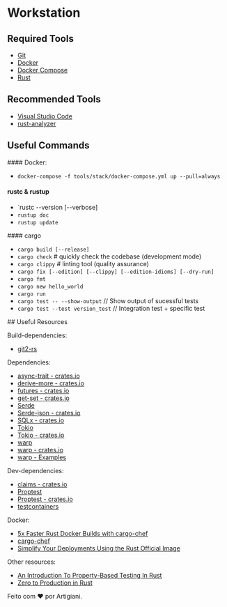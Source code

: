 # Workstation

## Required Tools

- [Git](https://git-scm.com/)
- [Docker](https://www.docker.com/)
- [Docker Compose](https://docs.docker.com/compose/)
- [Rust](https://rustup.rs/)

## Recommended Tools

- [Visual Studio Code](https://code.visualstudio.com/)
- [rust-analyzer](https://code.visualstudio.com/docs/languages/rust#_2-install-the-rustanalyzer-extension)

## Useful Commands

#### Docker:
 - `docker-compose -f tools/stack/docker-compose.yml up --pull=always`

#### rustc & rustup

- `rustc --version [--verbose]
- `rustup doc`
- `rustup update`

#### cargo

- `cargo build [--release]`
- `cargo check` # quickly check the codebase (development mode)
- `cargo clippy` # linting tool (quality assurance)
- `cargo fix [--edition] [--clippy] [--edition-idioms] [--dry-run]`
- `cargo fmt`
- `cargo new hello_world`
- `cargo run`
- `cargo test -- --show-output`    // Show output of sucessful tests
- `cargo test --test version_test` // Integration test + specific test

## Useful Resources

Build-dependencies:
 - [git2-rs](https://crates.io/crates/git2)

Dependencies:
 - [async-trait - crates.io](https://crates.io/crates/async-trait)
 - [derive-more - crates.io](https://crates.io/crates/derive_more)
 - [futures - crates.io](https://crates.io/crates/futures)
 - [get-set - crates.io](https://crates.io/crates/getset)
 - [Serde](https://serde.rs/)
 - [Serde-json - crates.io](https://crates.io/crates/serde_json)
 - [SQLx - crates.io](https://crates.io/crates/sqlx)
 - [Tokio](https://tokio.rs/tokio/tutorial)
 - [Tokio - crates.io](https://crates.io/crates/tokio)
 - [warp](https://docs.rs/warp/latest/warp/test/index.html)
 - [warp - crates.io](https://crates.io/crates/warp)
 - [warp - Examples](https://github.com/seanmonstar/warp/blob/master/examples/todos.rs)

Dev-dependencies:
 - [claims - crates.io](https://crates.io/crates/claims)
 - [Proptest](https://proptest-rs.github.io/proptest/proptest/getting-started.html)
 - [Proptest - crates.io](https://crates.io/crates/proptest)
 - [testcontainers](https://crates.io/crates/testcontainers)

Docker:
  - [5x Faster Rust Docker Builds with cargo-chef](https://www.lpalmieri.com/posts/fast-rust-docker-builds/)
  - [cargo-chef](https://github.com/LukeMathWalker/cargo-chef)
  - [Simplify Your Deployments Using the Rust Official Image](https://www.docker.com/blog/simplify-your-deployments-using-the-rust-official-image/)

Other resources:
 - [An Introduction To Property-Based Testing In Rust](https://www.lpalmieri.com/posts/an-introduction-to-property-based-testing-in-rust/)
 - [Zero to Production in Rust](https://github.com/LukeMathWalker/zero-to-production)

Feito com ❤️ por Artigiani.
